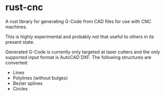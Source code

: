 # rust-cnc

A rust library for generating G-Code from CAD files for use with CNC machines.

This is highly experimental and probably not that useful to others in its present state.

Generated G-Code is currently only targeted at laser cutters and the only supported input format is AutoCAD DXF. The following structures are converted:

* Lines
* Polylines (without bulges)
* Bezier splines
* Circles
